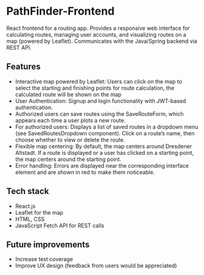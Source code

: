 # PathFinder-Frontend

React frontend for a routing app.
Provides a responsive web interface for calculating routes, 
managing user accounts, and visualizing routes on a map (powered by Leaflet). 
Communicates with the Java/Spring backend via REST API.


## Features
- Interactive map powered by Leaflet: Users can click on the map
to select the starting and finishing points for route calculation, the calculated route
will be shown on the map
- User Authentication: Signup and login functionality with JWT-based authentication.
- Authorized users can save routes using the SaveRouteForm, 
which appears each time a user plots a new route.
- For authorized users: Displays a list of saved routes in a dropdown menu (see SavedRoutesDropdown component). 
Click on a route’s name, then choose whether to view or delete the route.
- Flexible map centering: By default, the map centers around Dresdener Altstadt. 
If a route is displayed or a user has clicked on a starting point, 
the map centers around the starting point.
- Error handling: Errors are displayed near the corresponding interface element
and are shown in red to make them noticeable.

## Tech stack
- React.js
- Leaflet for the map
- HTML, CSS
- JavaScript Fetch API for REST calls


## Future improvements
- Increase test coverage
- Improve UX design (feedback from users would be appreciated)
